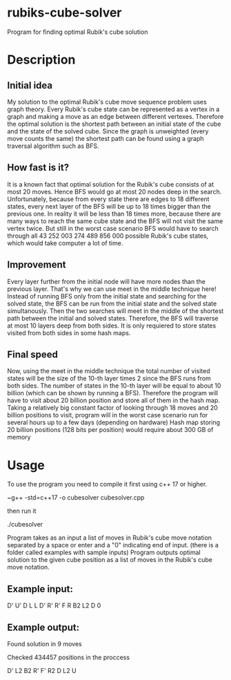 # rubiks-cube-solver
Program for finding optimal Rubik's cube solution
# Description

## Initial idea

My solution to the optimal Rubik's cube move sequence problem uses graph theory.
Every Rubik's cube state can be represented as a vertex in a graph and making a move as an edge between different vertexes. Therefore the optimal solution is the shortest path between an initial state of the cube and the state of the solved cube.
Since the graph is unweighted (every move counts the same) the shortest path can be found using a graph traversal algorithm such as BFS.

## How fast is it?

It is a known fact that optimal solution for the Rubik's cube consists of at most 20 moves.
Hence BFS would go at most 20 nodes deep in the search. Unfortunately, because from every state there are edges to 18 different states, every next layer of the BFS will be up to 18 times bigger than the previous one. In reality it will be less than 18 times more, because there are many ways to reach the same cube state and the BFS will not visit the same vertex twice.
But still in the worst case scenario BFS would have to search through all 43 252 003 274 489 856 000 possible Rubik's cube states, which would take computer a lot of time.

## Improvement

Every layer further from the initial node will have more nodes than the previous layer. That's why we can use meet in the middle technique here!
Instead of running BFS only from the initial state and searching for the solved state, the BFS can be run from the initial state and the solved state simultanously. Then the two searches will meet in the middle of the shortest path between the initial and solved states. Therefore, the BFS will traverse at most 10 layers deep from both sides. It is only requiered to store states visited from both sides in some hash maps.

## Final speed

Now, using the meet in the middle technique the total number of visited states will be the size of the 10-th layer times 2 since the BFS runs from both sides. The number of states in the 10-th layer will be equal to about 10 billion (which can be shown by running a BFS).
Therefore the program will have to visit about 20 billion position and store all of them in the hash map.
Taking a relatively big constant factor of looking through 18 moves and 20 billion positions to visit, program will in the worst case scenario run for several hours up to a few days (depending on hardware)
Hash map storing 20 billion positions (128 bits per position) would require about 300 GB of memory

# Usage

To use the program you need to compile it first using c++ 17 or higher.

~g++ -std=c++17 -o cubesolver cubesolver.cpp

then run it

./cubesolver

Program takes as an input a list of moves in Rubik's cube move notation separated by a space or enter and a "0" indicating end of input.
(there is a folder called examples with sample inputs)
Program outputs optimal solution to the given cube position as a list of moves in the Rubik's cube move notation.

## Example input:

D' U' D L L D' R' R' F R B2 L2 D 0

## Example output:

Found solution in 9 moves

Checked 434457 positions in the proccess

D' L2 B2 R' F' R2 D L2 U 
